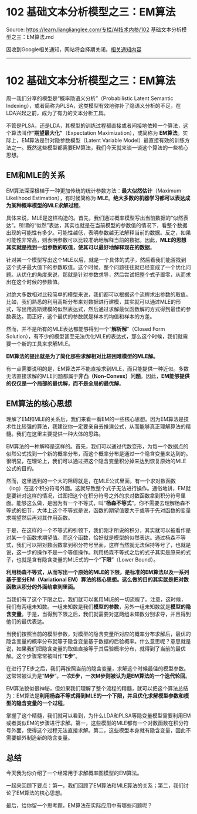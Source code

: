 # 102 基础文本分析模型之三：EM算法 

Source: https://learn.lianglianglee.com/专栏/AI技术内参/102 基础文本分析模型之三：EM算法.md

因收到Google相关通知，网站将会择期关闭。[相关通知内容](https://lumendatabase.org/notices/44265620)

---

# 102 基础文本分析模型之三：EM算法

周一我们分享的模型是“概率隐语义分析”（Probabilistic Latent Semantic Indexing），或者简称为PLSA，这类模型有效地弥补了隐语义分析的不足，在LDA兴起之前，成为了有力的文本分析工具。

不管是PLSA，还是LDA，其模型的训练过程都直接或者间接地依赖一个算法，这个算法叫作“**期望最大化”**（Expectation Maximization），或简称为 **EM算法**。实际上，EM算法是针对隐参数模型（Latent Variable Model）最直接有效的训练方法之一。既然这些模型都需要EM算法，我们今天就来谈一谈这个算法的一些核心思想。

## EM和MLE的关系

EM算法深深根植于一种更加传统的统计参数方法：**最大似然估计**（Maximum Likelihood Estimation），有时候简称为 **MLE**。**绝大多数的机器学习都可以表达成为某种概率模型的MLE求解过程**。

具体来说，MLE是这样构造的。首先，我们通过概率模型写出当前数据的“似然表达”。所谓的“似然”表达，其实也就是在当前模型的参数值的情况下，看整个数据出现的可能性有多少。可能性越低，表明参数越无法解释当前的数据。反之，如果可能性非常高，则表明参数可以比较准确地解释当前的数据。因此，**MLE的思想其实就是找到一组参数的取值，使其可以最好地解释现在的数据**。

针对某一个模型写出这个MLE以后，就是一个具体的式子，然后看我们能否找到这个式子最大值下的参数取值。这个时候，整个问题往往就已经变成了一个优化问题。从优化的角度来说，那就是针对参数求导，然后尝试把整个式子置零，从而求出在这个时候的参数值。

对绝大多数相对比较简单的模型来说，我们都可以根据这个流程求出参数的取值。比如，我们熟悉的利用高斯分布来对数据进行建模，其实就可以通过MLE的形式，写出用高斯建模的似然表达式，然后通过求解最优函数解的方式得到最佳的参数表达。而正好，这个最优的参数就是样本的均值和样本的方差。

然而，并不是所有的MLE表达都能够得到一个“**解析解**”（Closed Form Solution），有不少的模型甚至无法优化MLE的表达式，那么这个时候，我们就需要一个新的工具来求解MLE。

**EM算法的提出就是为了简化那些求解相对比较困难模型的MLE解。**

有一点需要说明的是，EM算法并不能直接求到MLE，而只能提供一种近似。多数无法直接求解的MLE问题都属于**非凸（Non-Convex）问题**。因此，**EM能够提供的仅仅是一个局部的最优解，而不是全局的最优解**。

## EM算法的核心思想

理解了EM和MLE的关系后，我们来看一看EM的一些核心思想。因为EM算法是技术性比较强的算法，我建议你一定要亲自去推演公式，从而能够真正理解算法的精髓。我们在这里主要提供一种大体的思路。

EM算法的一种解释是这样的。首先，我们可以通过代数变形，为每一个数据点的似然公式找到一个新的概率分布，而这个概率分布是通过一个隐含变量来达到的。很明显，在理论上，我们可以通过把这个隐含变量积分掉来达到恢复原始的MLE公式的目的。

然而，这里遇到的一个大的阻碍就是，在MLE公式里面，有一个求对数函数（log）在这个积分符号外面。这就导致整个式子无法进行操作。通俗地讲，EM就是要针对这样的情况，试图把这个在积分符号之外的求对数函数拿到积分符号里面。能够这么做，是因为有一个不等式，叫“**杨森不等式**”。你不需要去理解杨森不等式的细节，大体上这个不等式是说，函数的期望值要大于或等于先对函数的变量求期望然后再对其作用函数。

于是，在这样的一个不等式的引领下，我们刚才所说的积分，其实就可以被看作是对某一个函数求期望值。而这个函数，恰好就是模型的似然表达。通过杨森不等式，我们可以把对数函数拿到积分符号里面，这样当然就无法保持等号了，也就是说，这一步的操作不是一个等值操作。利用杨森不等式之后的式子其实是原来的式子，也就是含有隐含变量的MLE式的一个“**下限**”（Lower Bound）。

**利用杨森不等式，从而写出一个原始的MLE的下限，是标准的EM算法以及一系列基于变分EM（Variational EM）算法的核心思想。这么做的目的其实就是把对数函数从积分的外面给拿到里面。**

当我们有了这个下限之后，我们就可以套用MLE的一切流程了。注意，这时候，我们有两组未知数。一组未知数是我们**模型的参数**，另外一组未知数就是**模型的隐含变量**。于是，当得到下限之后，我们就需要对这两组未知数分别求导，并且得到他们的最优表达。

当我们按照当前的模型参数，对模型的隐含变量所对应的概率分布求解后，最优的隐含变量的概率分布就等于隐含变量基于数据的后验概率。什么意思呢？意思就是说，如果我们把隐含变量的取值直接等于其后验概率分布，就得到了当前的最优解。这个步骤常常被叫作“**E步**”。

在进行了E步之后，我们再按照当前的隐含变量，求解这个时候最佳的模型参数。这常常被认为是“**M步**”。**一次E步，一次M步则被认为是EM算法的一个迭代轮回**。

EM算法貌似很神秘，但如果我们理解了整个流程的精髓，就可以把这个算法总结为：EM算法是**利用杨森不等式得到MLE的一个下限，并且优化求解模型参数和模型的隐含变量的一个过程**。

掌握了这个精髓，我们就可以看到，为什么LDA和PLSA等隐变量模型需要利用EM或者类似EM的步骤进行求解。第一，这些模型的MLE都有一个对数函数在积分符号外面，使得这个过程无法直接求解。第二，这些模型本身就有隐含变量，因此不需要额外制造新的隐含变量。

## 总结

今天我为你介绍了一个经常用于求解概率图模型的EM算法。

一起来回顾下要点：第一，我们回顾了EM算法和MLE算法的关系；第二，我们讨论了EM算法的核心思想。

最后，给你留一个思考题，EM算法在实际应用中有哪些问题呢？